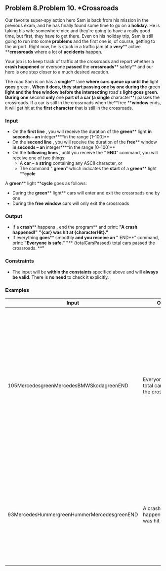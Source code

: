 ﻿## Problem 8.Problem 10. \*Crossroads

Our favorite super-spy action hero Sam is back from his mission in the previous exam, and he has finally found some time to go on a **holiday**. He is taking his wife somewhere nice and they&#39;re going to have a really good time, but first, they have to get there. Even on his holiday trip, Sam is still going to run into some **problems** and the first one is, of course, getting to the airport. Right now, he is stuck in a traffic jam at a **very**** active ****crossroads** where a lot of **accidents** happen.

Your job is to keep track of traffic at the crossroads and report whether a **crash happened** or everyone **passed** the **crossroads**** safely** and our hero is one step closer to a much desired vacation.

The road Sam is on has a **single**** lane **where cars queue up until the** light ****goes**** green **. When it does, they start passing one by one during the** green ****light** and the **free window** before the **intersecting**** road&#39;s ****light** goes **green**. During **one**** second **only** one ****part** of a **car** (a **single**** character**) passes the crossroads. If a car is still in the crossroads when the**free ****window** ends, it will get hit at the **first character** that is still in the crossroads.

### Input

- On the **first line** , you will receive the duration of the **green**** light **in seconds – an** integer****in the range [1-100]**
- On the **second line** , you will receive the duration of the **free**** window **in seconds – an** integer****in the range [0-100]**
- On the **following lines** , until you receive the &quot; **END**&quot; command, you will receive one of two things:
  - A **car** – a **string** containing any ASCII character, or
  - The command &quot; **green**&quot; which indicates the **start** of a **green**** light ****cycle**

A **green**** light ****cycle** goes as follows:

- During the **green**** light** cars will enter and exit the crossroads one by one
- During the **free window** cars will only exit the crossroads

### Output

- If a **crash**** happens **,** end the program** and print:
**&quot;A crash happened!&quot;**
**&quot;{car} was hit at {characterHit}.&quot;**
- If everything **goes**** smoothly **and you receive an &quot;** END**&quot; command, print:
**&quot;Everyone is safe.&quot;**
**&quot;**** {totalCarsPassed} total cars passed the crossroads. ****&quot;**

### Constraints

- The input will be **within the constaints** specified above and will **always be valid**. There is **no need** to check it explicitly.

### Examples

| **Input** | **Output** | **Comments** |
| --- | --- | --- |
| 105MercedesgreenMercedesBMWSkodagreenEND | Everyone is safe.3 total cars passed the crossroads. | During the first green light (10 seconds), the Mercedes (8) passes safely.During the second green light, the Mercedes (8) passes safely and there are 2secondsleft.The BMWenters the crossroads and when the green light ends, it still has 1part inside (&#39;W&#39;), but has 5seconds to leave and passes successfully.The Skodaneverenters the crossroads, so 3 cars passed successfully. |
| 93MercedesHummergreenHummerMercedesgreenEND | A crash happened!Hummer was hit at e. | Mercedes (8) passes successfully and Hummer (6) enters the crossroads but only the &#39;H&#39; passes during the green light. There are 3 seconds of free window, so &quot;umm&quot; passes and the Hummer gets hit at &#39;e&#39; and the program ends with a crash.  |

